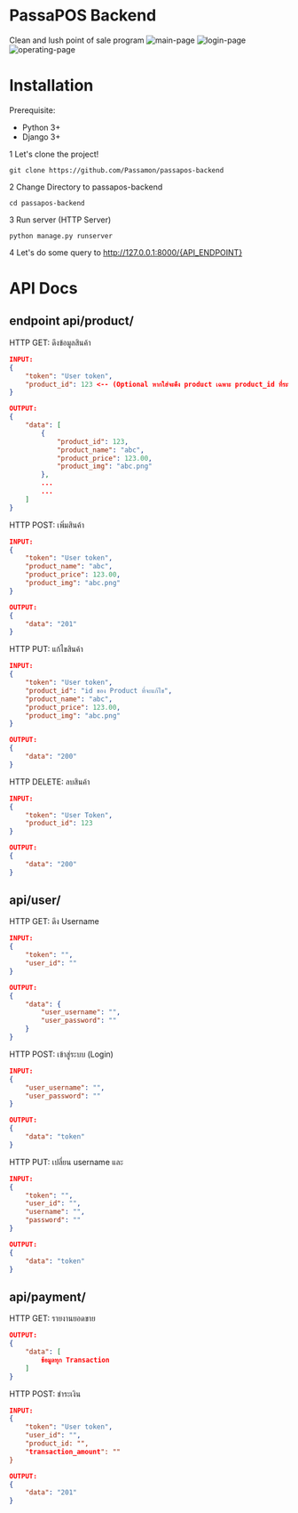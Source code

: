 # PassaPOS Backend
Clean and lush point of sale program
![main-page](https://i.ibb.co/QYwKdFq/Web-1920-1.png)
![login-page](https://i.ibb.co/hB4LTr5/Web-1920-3.png)
![operating-page](https://i.ibb.co/Ttg2VSx/Web-1920-2.png)

# Installation
Prerequisite:
- Python 3+
- Django 3+

1 Let's clone the project!
```
git clone https://github.com/Passamon/passapos-backend
```

2 Change Directory to passapos-backend
```
cd passapos-backend
```

3 Run server (HTTP Server)
```
python manage.py runserver
```

4 Let's do some query to http://127.0.0.1:8000/{API_ENDPOINT}


# API Docs
## endpoint api/product/
HTTP GET: ดึงข้อมูลสินค้า
```JSON 
INPUT:
{
    "token": "User token",
    "product_id": 123 <-- (Optional หากใส่จะดึง product เฉพาะ product_id ที่ระบุ)
}
```
```JSON 
OUTPUT:
{
    "data": [
        {
            "product_id": 123,
            "product_name": "abc",
            "product_price": 123.00,
            "product_img": "abc.png"
        },
        ...
        ...
    ]
}
```
HTTP POST: เพิ่มสินค้า
```JSON 
INPUT:
{
    "token": "User token",
    "product_name": "abc",
    "product_price": 123.00,
    "product_img": "abc.png"
}
```
```JSON
OUTPUT:
{
    "data": "201"
}
```

HTTP PUT: แก้ไขสินค้า
```JSON
INPUT: 
{
    "token": "User token",
    "product_id": "id ของ Product ที่จะแก้ไข",
    "product_name": "abc",
    "product_price": 123.00,
    "product_img": "abc.png"
}
```
```JSON 
OUTPUT:
{
    "data": "200"
}
```
HTTP DELETE: ลบสินค้า
```JSON 
INPUT:
{
    "token": "User Token",
    "product_id": 123
}
```
```JSON 
OUTPUT:
{
    "data": "200"
}
```

## api/user/
HTTP GET: ดึง Username 
```JSON 
INPUT:
{
    "token": "",
    "user_id": ""
}
```
```JSON 
OUTPUT:
{
    "data": {
        "user_username": "",
        "user_password": ""
    }
}
```

HTTP POST: เข้าสู่ระบบ (Login)
```JSON 
INPUT:
{
    "user_username": "",
    "user_password": ""
}
```
```JSON 
OUTPUT:
{
    "data": "token"
}
```
HTTP PUT: เปลี่ยน username และ 
```JSON 
INPUT:
{
    "token": "",
    "user_id": "",
    "username": "",
    "password": ""
}
```
```JSON
OUTPUT:
{
    "data": "token"
}
```

## api/payment/
HTTP GET: รายงานยอดขาย
```JSON 
OUTPUT:
{
    "data": [
        ข้อมูลทุก Transaction
    ]
}
```

HTTP POST: ชำระเงิน
```JSON
INPUT:
{
    "token": "User token",
    "user_id": "",
    "product_id: "",
    "transaction_amount": ""
}
```
```JSON 
OUTPUT:
{
    "data": "201"
}
```
